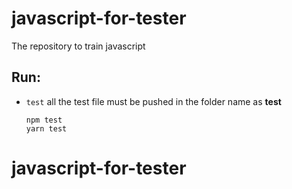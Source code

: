 # javascript-for-tester
The repository to train javascript

## Run:
- `test` all the test file must be pushed in the folder name as __test__
    ```
    npm test
    yarn test
    ```
# javascript-for-tester
